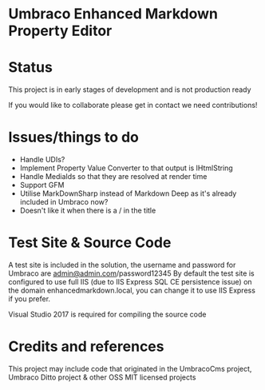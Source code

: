 Umbraco Enhanced Markdown Property Editor
============

# Status

This project is in early stages of development and is not production ready

If you would like to collaborate please get in contact we need contributions!

# Issues/things to do

- Handle UDIs?
- Implement Property Value Converter to that output is IHtmlString
- Handle MediaIds so that they are resolved at render time
- Support GFM
- Utilise MarkDownSharp instead of Markdown Deep as it's already included in Umbraco now?
- Doesn't like it when there is a / in the title

# Test Site & Source Code

A test site is included in the solution, the username and password for Umbraco are admin@admin.com/password12345
By default the test site is configured to use full IIS (due to IIS Express SQL CE persistence issue) on the domain enhancedmarkdown.local, you can change it to use IIS Express if you prefer.

Visual Studio 2017 is required for compiling the source code

# Credits and references

This project may include code that originated in the UmbracoCms project, Umbraco Ditto project & other OSS MIT licensed projects